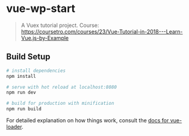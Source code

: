 # vue-wp-start

> A Vuex tutorial project. Course: https://coursetro.com/courses/23/Vue-Tutorial-in-2018---Learn-Vue.js-by-Example

## Build Setup

``` bash
# install dependencies
npm install

# serve with hot reload at localhost:8080
npm run dev

# build for production with minification
npm run build
```

For detailed explanation on how things work, consult the [docs for vue-loader](http://vuejs.github.io/vue-loader).
